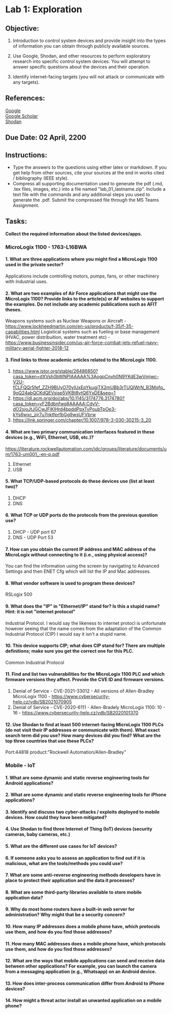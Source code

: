 # Lab 1: Exploration
## Objective:  	
1.  Introduction to control system devices and provide insight into the types of information you can obtain through publicly available sources.  

2. Use Google, Shodan, and other resources to perform exploratory research into specific control system devices.  You will attempt to answer specific questions about the devices and their operation. 
3.  Identify internet-facing targets (you will not attack or communicate with any targets).
	
## References: 	
[Google](https://www.google.com/)  
[Google Scholar](https://scholar.google.com/)  
[Shodan](https://www.shodan.io/)
## Due Date: 02 April, 2200 

## Instructions: 
* Type the answers to the questions using either latex or markdown.  If you get help from other sources, cite your sources at the end in works cited / bibliography (IEEE style).
* Compress all supporting documentation used to generate the pdf (.md, .tex files, images, etc.) into a file named "lab_01_lastname.zip".  Include a text file with the commands and any additional steps you used to generate the .pdf.  Submit the compressed file through the MS Teams Assignment.  

## Tasks:
**Collect the required information about the listed devices/apps.**  

### MicroLogix 1100 - 1763-L16BWA
#### 1.	What are three applications where you might find a MicroLogix 1100 used in the private sector?
Applications include controlling motors, pumps, fans, or other machinery with Industrial uses.

#### 2.	What are two examples of Air Force applications that might use the MicroLogix 1100?  Provide links to the article(s) or AF websites to support the examples.  Do not include any academic publications such as AFIT theses.
Weapons systems such as Nuclear Weapons or Aircraft - https://www.lockheedmartin.com/en-us/products/f-35/f-35-capabilities.html
Logistical systems such as fueling or base management (HVAC, power distribuition, water treatment etc) - https://www.businessinsider.com/us-air-force-combat-jets-refuel-navy-military-aerial-fighter-2018-12

#### 3.	Find links to three academic articles related to the MicroLogix 1100.
1. https://www.jstor.org/stable/26486850?casa_token=dXVsh0bWNPIAAAAA%3AogpCnvh0N9YKdE3wVmjwc-V2U-fCLFQQr5fef_ZZH9BUyO70ylUxEpYkugjTX2mUBb3rTUQIWrN_B3Mqfq_9oQ24abQCKdQEVsisp5VKBt8vtQ6YxDE&seq=1
2. https://dl.acm.org/doi/abs/10.1145/3174776.3174780?casa_token=vF2Bdbnfwq8AAAAA:CdyV-dO2sjoJtJGCwJFiKlHrd4bpddPpxTvPoubTpOe3-kYs6wxc_zjr7u7nktfprfbGg9wsUFVbrw
3. https://link.springer.com/chapter/10.1007/978-3-030-30215-3_20

#### 4.	What are two primary communication interfaces featured in these devices (e.g., WiFi, Ethernet, USB, etc.)?
https://literature.rockwellautomation.com/idc/groups/literature/documents/um/1763-um001_-en-p.pdf
1. Ethernet
2. USB

#### 5.	What TCP/UDP-based protocols do these devices use (list at least two)?
1. DHCP
2. DNS

#### 6.	What TCP or UDP ports do the protocols from the previous question use?
1. DHCP - UDP port 67
2. DNS - UDP Port 53

#### 7.	How can you obtain the current IP address and MAC address of the MicroLogix without connecting to it (i.e., using physical access)?
You can find the information using the screen by navigating to Advanced Settings and then ENET Cfg which will list the IP and Mac addresses.

#### 8.	What vendor software is used to program these devices?
RSLogix 500

#### 9.	What does the "IP" in "Ethernet/IP" stand for?  Is this a stupid name? Hint: it is not "internet protocol"
Industrial Protocol. I would say the likeness to internet protocl is unfortunate however seeing that the name comes from the adaptation of the Common Industrial Protocol (CIP) I would say it isn't a stupid name.
#### 10. This device supports CIP; what does CIP stand for?  There are multiple definitions; make sure you get the correct one for this PLC.
Common Industrial Protocol

#### 11. Find and list two vulnerabilities for the MicroLogix 1100 PLC and which firmware versions they affect.  Provide the CVE ID and firmware versions.
1. Denial of Service - CVE-2021-33012 - All versions of Allen-Bradley MicroLogix 1100 - https://www.cybersecurity-help.cz/vdb/SB2021070905
2. Denial of Service - CVE-2020-6111 - Allen-Bradely MicroLogix 1100: 10 - 16 - https://www.cybersecurity-help.cz/vdb/SB2020101370

#### 12. Use Shodan to find at least 500 internet-facing MicroLogix 1100 PLCs (do not visit their IP addresses or communicate with them).  What exact search term did you use? How many devices did you find? What are the top three countries that use these PLCs?  
Port:44818 product:"Rockwell Automation/Allen-Bradley"
  
### Mobile - IoT
#### 1.	What are some dynamic and static reverse engineering tools for Android applications?

#### 2.	What are some dynamic and static reverse engineering tools for iPhone applications?

#### 3.	Identify and discuss two cyber-attacks / exploits deployed to mobile devices.  How could they have been mitigated?

#### 4.	 Use Shodan to find three Internet of Thing (IoT) devices (security cameras, baby cameras, etc.)

#### 5.	What are the different use cases for IoT devices?

#### 6.	If someone asks you to assess an application to find out if it is malicious, what are the tools/methods you could use?

#### 7.	What are some anti-reverse engineering methods developers have in place to protect their application and the data it processes?

#### 8.	What are some third-party libraries available to store mobile application data? 

#### 9.	Why do most home routers have a built-in web server for administration?  Why might that be a security concern? 

#### 10. How many IP addresses does a mobile phone have, which protocols use them, and how do you find those addresses? 

#### 11. How many MAC addresses does a mobile phone have, which protocols use them, and how do you find those addresses? 

#### 12. What are the ways that mobile applications can send and receive data between other applications?  For example, you can launch the camera from a messaging application (e.g., Whatsapp) on an Android device.  

#### 13. How does inter-process communication differ from Android to iPhone devices? 

#### 14. How might a threat actor install an unwanted application on a mobile phone?
